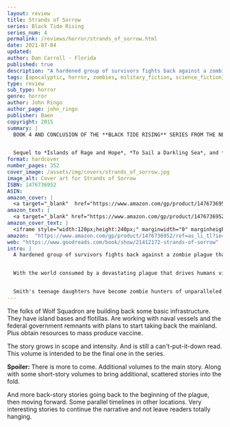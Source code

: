 ```yaml
---
layout: review
title: Strands of Sorrow
series: Black Tide Rising
series_num: 4
permalink: /reviews/horror/strands_of_sorrow.html
date: 2021-07-04
updated: 
author: Dan Carroll - Florida
published: true
description: "A hardened group of survivors fights back against a zombie plague that has brought down civilization."
tags: [apocalyptic, horror, zombies, military_fiction, science_fiction]
type: review
sub_type: horror
genre: horror
author: John Ringo
author_page: john_ringo
publisher: Baen
copyright: 2015
summary: |
  BOOK 4 AND CONCLUSION OF THE **BLACK TIDE RISING** SERIES FROM THE NEW YORK TIMES BEST-SELLING AUTHOR.


  Sequel to *Islands of Rage and Hope*, *To Sail a Darkling Sea*, and *Under a Graveyard Sky*. A hardened group of survivors fights back against a zombie plague that has brought down civilization.
format: hardcover
number_pages: 352
cover_image: /assets/img/covers/strands_of_sorrow.jpg
image_alt: Cover art for Strands of Sorrow
ISBN: 1476736952
ASIN: 
amazon_cover: |
  <a target="_blank"  href="https://www.amazon.com/gp/product/1476736952/ref=as_li_tl?ie=UTF8&camp=1789&creative=9325&creativeASIN=1476736952&linkCode=as2&tag=floridan21-20&linkId=e0521c39146d174b1ad0e2f6b73faf9b"><img border="0" src="//ws-na.amazon-adsystem.com/widgets/q?_encoding=UTF8&MarketPlace=US&ASIN=1476736952&ServiceVersion=20070822&ID=AsinImage&WS=1&Format=_SL250_&tag=floridan21-20" ></a>
amazon_text: |
  <a target="_blank" href="https://www.amazon.com/gp/product/1476736952/ref=as_li_tl?ie=UTF8&camp=1789&creative=9325&creativeASIN=1476736952&linkCode=as2&tag=floridan21-20&linkId=b47e37bc8c01b092ab4d413073cb49c3">Strands of Sorrow (4) (Black Tide Rising)</a>
amazon_cover_text: |
  <iframe style="width:120px;height:240px;" marginwidth="0" marginheight="0" scrolling="no" frameborder="0" src="//ws-na.amazon-adsystem.com/widgets/q?ServiceVersion=20070822&OneJS=1&Operation=GetAdHtml&MarketPlace=US&source=ac&ref=tf_til&ad_type=product_link&tracking_id=floridan21-20&marketplace=amazon&amp;region=US&placement=1476736952&asins=1476736952&linkId=d9478c665c76ba212e11679287747349&show_border=false&link_opens_in_new_window=false&price_color=333333&title_color=0066c0&bg_color=ffffff"></iframe>
amazon:  "https://www.amazon.com/gp/product/1476736952/ref=as_li_tl?ie=UTF8&tag=floridan21-20&camp=1789&creative=9325&linkCode=as2&creativeASIN=1476736952&linkId=b84af9f926e4003f4a4e611cdf056801"
web: "https://www.goodreads.com/book/show/21412172-strands-of-sorrow"
intro: |
  A hardened group of survivors fights back against a zombie plague that has brought down civilization.


  With the world consumed by a devastating plague that drives humans violently insane, what was once a band of desperate survivors bobbing on a dark Atlantic ocean has now become Wolf Squadron, the only hope for the salvation of the human race. Banding together with what remains of the U.S. Navy, Wolf Squadron, and its leader Steve Smith, not only plans to survive; he plans to retake the mainland from the infected, starting with North America.


  Smith's teenage daughters have become zombie hunters of unparalleled skill, both at land and on the sea, and they may hold the key to the rebirth of civilization on a devastated planet.
---
```


The folks of Wolf Squadron are building back some basic infrastructure. They have island bases and flotillas. Are working with naval vessels and the federal government remnants with plans to start taking back the mainland. Plus obtain resources to mass produce vaccine.

The story grows in scope and intensity. And is still a can't-put-it-down read. This volume is intended to be the final one in the series.

**Spoiler:** There is more to come. Additional volumes to the main story. Along with some short-story volumes to bring additional, scattered stories into the fold.

And more back-story stories going back to the beginning of the plague, then moving forward. Some parallel timelines in other locations. Very interesting stories to continue the narrative and not leave readers totally hanging.
